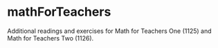 # mathForTeachers

Additional readings and exercises for Math for Teachers One (1125) and Math for Teachers Two (1126).

